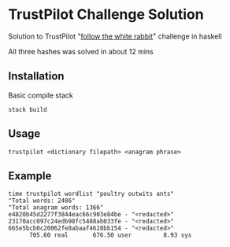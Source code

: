 # TrustPilot Challenge Solution

Solution to TrustPilot "[follow the white rabbit](https://followthewhiterabbit.trustpilot.com/cs/step2.html)" challenge in haskell

All three hashes was solved in about 12 mins

## Installation

Basic compile stack

```
stack build
```

## Usage

```
trustpilot <dictionary filepath> <anagram phrase>
```

## Example

```
time trustpilot wordlist "poultry outwits ants"
"Total words: 2486"
"Total anagram words: 1366"
e4820b45d2277f3844eac66c903e84be - "<redacted>"
23170acc097c24edb98fc5488ab033fe - "<redacted>"
665e5bcb0c20062fe8abaaf4628bb154 - "<redacted>"
      705.60 real       676.50 user         8.93 sys
```
